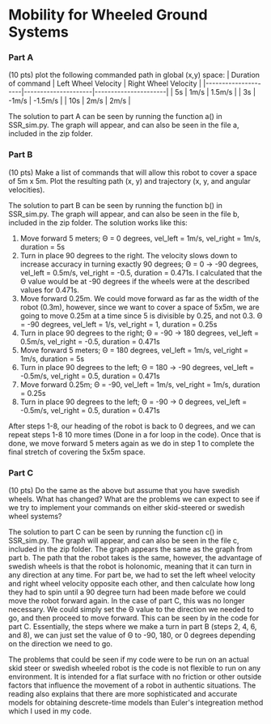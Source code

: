 # Mobility for Wheeled Ground Systems

### Part A
(10 pts) plot the following commanded path in global (x,y) space:
| Duration of command | Left Wheel Velocity | Right Wheel Velocity |
|---------------------|---------------------|----------------------|
| 5s                  | 1m/s                | 1.5m/s               |
| 3s                  | -1m/s               | -1.5m/s              |
| 10s                 | 2m/s                | 2m/s                 | 

The solution to part A can be seen by running the function a() in SSR_sim.py. The graph will appear, and can also be seen in the file a, included in the zip folder. 

### Part B
(10 pts) Make a list of commands that will allow this robot to cover a space of 5m x 5m. Plot the resulting path (x, y) and trajectory (x, y, and angular velocities).

The solution to part B can be seen by running the function b() in SSR_sim.py. The graph will appear, and can also be seen in the file b, included in the zip folder.
The solution works like this:

1. Move forward 5 meters; Θ = 0 degrees, vel_left = 1m/s, vel_right = 1m/s, duration = 5s
2. Turn in place 90 degrees to the right. The velocity slows down to increase accuracy in turning exactly 90 degrees; 	Θ = 0 → -90 degrees, vel_left = 0.5m/s, vel_right = -0.5, duration = 0.471s. I calculated that the Θ value would be at -90 degrees if the wheels were at the described values for 0.471s.
3. Move forward 0.25m. We could move forward as far as the width of the robot (0.3m), however, since we want to cover a space of 5x5m, we are going to move 0.25m at a time since 5 is divisible by 0.25, and not 0.3. Θ = -90 degrees, vel_left = 1/s, vel_right = 1, duration = 0.25s
4. Turn in place 90 degrees to the right; Θ = -90 → 180 degrees, vel_left = 0.5m/s, vel_right = -0.5, duration = 0.471s
5. Move forward 5 meters; Θ = 180 degrees, vel_left = 1m/s, vel_right = 1m/s, duration = 5s
6. Turn in place 90 degrees to the left; Θ = 180 → -90 degrees, vel_left = -0.5m/s, vel_right = 0.5, duration = 0.471s
7. Move forward 0.25m; Θ = -90, vel_left = 1m/s, vel_right = 1m/s, duration = 0.25s
8. Turn in place 90 degrees to the left; Θ = -90 → 0 degrees, vel_left = -0.5m/s, vel_right = 0.5, duration = 0.471s

After steps 1-8, our heading of the robot is back to 0 degrees, and we can repeat steps 1-8 10 more times (Done in a for loop in the code). Once that is done, we move forward 5 meters again as we do in step 1 to complete the final stretch of covering the 5x5m space.

### Part C
(10 pts) Do the same as the above but assume that you have swedish wheels. What has changed? What are the problems we can expect to see if we try to implement your commands on either skid-steered or swedish wheel systems?

The solution to part C can be seen by running the function c() in SSR_sim.py. The graph will appear, and can also be seen in the file c, included in the zip folder.
The graph appears the same as the graph from part b. The path that the robot takes is the same, however, the advantage of swedish wheels is that the robot is holonomic, meaning that it can turn in any direction at any time. For part be, we had to set the left wheel velocity and right wheel velocity opposite each other, and then calculate how long they had to spin until a 90 degree turn had been made before we could move the robot forward again. In the case of part C, this was no longer necessary. We could simply set the Θ value to the direction we needed to go, and then proceed to move forward. This can be seen by in the code for part C. Essentially, the steps where we make a turn in part B (steps 2, 4, 6, and 8), we can just set the value of Θ to -90, 180, or 0 degrees depending on the direction we need to go. 

The problems that could be seen if my code were to be run on an actual skid steer or swedish wheeled robot is the code is not flexible to run on any environment. It is intended for a flat surface with no friction or other outside factors that influence the movement of a robot in authentic situations. The reading also explains that there are more sophisticated and accurate models for obtaining descrete-time models than Euler's integreation method which I used in my code.
